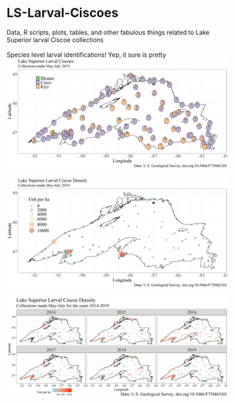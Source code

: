 # LS-Larval-Ciscoes
Data, R scripts, plots, tables, and other fabulous things related to Lake Superior larval Ciscoe collections
<br>
<br>
Species level larval identifications! Yep, it sure is pretty
<img src="Plots and Tables/2019_LS_CiscoeLarvae_Map_CiscoePies.png?raw=true"/>
<br>
<br>
<img src="Plots and Tables/2019_LS_CiscoeLarvae_Density.png?raw=true"/>
<br>
<br>
<img src="Plots and Tables/AllYears_LS_CiscoeLarvae_Density.png?raw=true"/>
<br>
